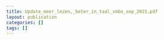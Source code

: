 ```yaml
---
title: Update_meer_lezen,_beter_in_taal_vmbo_sep_2015.pdf
layout: publication
categories: []
tags: []
---
```

